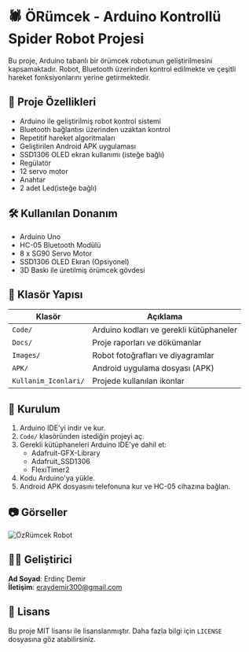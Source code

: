 
# 🕷️ ÖRümcek - Arduino Kontrollü Spider Robot Projesi

Bu proje, Arduino tabanlı bir örümcek robotunun geliştirilmesini kapsamaktadır. Robot, Bluetooth üzerinden kontrol edilmekte ve çeşitli hareket fonksiyonlarını yerine getirmektedir.

## 🚀 Proje Özellikleri
- Arduino ile geliştirilmiş robot kontrol sistemi
- Bluetooth bağlantısı üzerinden uzaktan kontrol
- Repetitif hareket algoritmaları
- Geliştirilen Android APK uygulaması
- SSD1306 OLED ekran kullanımı (isteğe bağlı)
- Regülatör
- 12 servo motor
- Anahtar
- 2 adet Led(isteğe bağlı)
  

## 🛠️ Kullanılan Donanım
- Arduino Uno
- HC-05 Bluetooth Modülü
- 8 x SG90 Servo Motor
- SSD1306 OLED Ekran (Opsiyonel)
- 3D Baskı ile üretilmiş örümcek gövdesi

## 💾 Klasör Yapısı
| Klasör | Açıklama |
|--------|----------|
| `Code/` | Arduino kodları ve gerekli kütüphaneler |
| `Docs/` | Proje raporları ve dökümanlar |
| `Images/` | Robot fotoğrafları ve diyagramlar |
| `APK/` | Android uygulama dosyası (APK) |
| `Kullanim_Iconlari/` | Projede kullanılan ikonlar |

## 🔧 Kurulum
1. Arduino IDE'yi indir ve kur.
2. `Code/` klasöründen istediğin projeyi aç.
3. Gerekli kütüphaneleri Arduino IDE'ye dahil et:
   - Adafruit-GFX-Library
   - Adafruit_SSD1306
   - FlexiTimer2
4. Kodu Arduino'ya yükle.
5. Android APK dosyasını telefonuna kur ve HC-05 cihazına bağlan.

## 📷 Görseller
![ÖzRümcek Robot](Images/robot_fotolari.jpg)

## 👨‍💻 Geliştirici
**Ad Soyad**: Erdinç Demir  
**İletişim**: eraydemir300@gmail.com

## 📄 Lisans
Bu proje MIT lisansı ile lisanslanmıştır. Daha fazla bilgi için `LICENSE` dosyasına göz atabilirsiniz.
